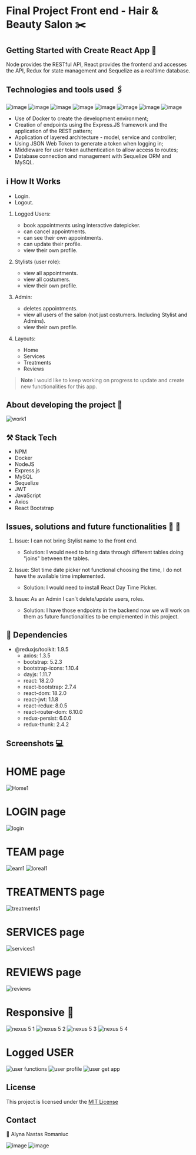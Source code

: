 # Final Project Front end  - Hair & Beauty Salon ✂️

## Getting Started with Create React App 	:dart:
Node provides the RESTful API, React provides the frontend and accesses the API, Redux for state management and Sequelize as a realtime database.


## Technologies and tools used :paperclips:


![image](https://user-images.githubusercontent.com/121962750/227805657-5aa8e20e-f57e-4165-9c7c-08d118e2e913.png)
![image](https://user-images.githubusercontent.com/121962750/227805682-fd4bfbf7-335f-43b3-9c1d-e6f315d3a412.png)
![image](https://user-images.githubusercontent.com/121962750/227805709-c8e594cc-4061-46d2-8052-f1b952d38bd3.png)
![image](https://user-images.githubusercontent.com/121962750/227805729-6d3b3ad9-a7e2-4632-a904-7e2156085290.png)
![image](https://user-images.githubusercontent.com/121962750/227805744-3888f4f2-dce6-4d6f-855d-99c5702ade59.png)
![image](https://user-images.githubusercontent.com/121962750/227806065-1d6c4b9f-7dc5-4795-bb4a-7f764959d32c.png)
![image](https://user-images.githubusercontent.com/121962750/227805755-44a51622-17ab-499d-aec4-bc36e5a58729.png)
![image](https://user-images.githubusercontent.com/121962750/227805775-d9f2a658-5021-4629-9abe-ab36935b490e.png)


- Use of Docker to create the development environment;
- Creation of endpoints using the Express.JS framework and the application of the REST pattern;
- Application of layered architecture - model, service and controller;
- Using JSON Web Token to generate a token when logging in;
- Middleware for user token authentication to allow access to routes;
- Database connection and management with Sequelize ORM and MySQL. 



## ℹ️ How It Works

- Login.
- Logout.


1. Logged Users:
     - book appointments using interactive datepicker.
     - can cancel appointments.
     - can see their own appointments.
     - can update their profile.
     - view their own profile.

2. Stylists (user role):
     - view all appointments.
     - view all costumers.
     - view their own profile.

3. Admin:
     - deletes appointments.
     - view all users of the salon (not just costumers. Including Stylist and Admins).
     - view their own profile.

4. Layouts:
     - Home
     - Services
     - Treatments
     - Reviews

> **Note**
> I would like to keep working on progress to update and create new functionalities for this app.


## About developing the project 📝

![work1](https://user-images.githubusercontent.com/121962750/236254527-859ec8da-5747-466a-a82b-030147706399.jpeg)



## ⚒️ Stack Tech

- NPM 
- Docker 
- NodeJS 
- Express.js 
- MySQL 
- Sequelize 
- JWT 
- JavaScript
- Axios
- React Bootstrap




## Issues, solutions and future functionalities 📆 :pushpin:

   1. Issue: I can not bring Stylist name to the front end.
        - Solution: I would need to bring data through different tables doing "joins" between the tables.

   2. Issue: Slot time date picker not functional choosing the time, I do not have the available time implemented.
        - Solution: I would need to install React Day Time Picker.

   3. Issue: As an Admin I can´t delete/update users, roles.
         - Solution: I have those endpoints in the backend now we will work on them as future functionalities to be emplemented in this project.



## 	:round_pushpin: Dependencies

- @reduxjs/toolkit: 1.9.5
   - axios: 1.3.5
   - bootstrap: 5.2.3
   - bootstrap-icons: 1.10.4
   - dayjs: 1.11.7
   - react: 18.2.0
   - react-bootstrap: 2.7.4
   - react-dom: 18.2.0
   - react-jwt: 1.1.8
   - react-redux: 8.0.5
   - react-router-dom: 6.10.0
   - redux-persist: 6.0.0
   - redux-thunk: 2.4.2


## Screenshots 💻

# HOME page

![Home1](https://user-images.githubusercontent.com/121962750/236256172-b1b23f01-ae62-41fd-8e05-53d2d22d82ab.png)

# LOGIN page
![login](https://user-images.githubusercontent.com/121962750/236256642-a6a01bca-ca35-4e2f-b3ef-6f5b99e9d183.png)


# TEAM page

![eam1](https://user-images.githubusercontent.com/121962750/236256450-0e6b737a-1520-410c-bbcc-eb92c91437ef.png)
![loreal1](https://user-images.githubusercontent.com/121962750/236256476-29f58238-6496-484e-b215-225053223122.png)

# TREATMENTS page

![treatments1](https://user-images.githubusercontent.com/121962750/236256794-57c7a1fb-5a48-4a6f-81c2-f94423d5b393.png)

# SERVICES page

![services1](https://user-images.githubusercontent.com/121962750/236256877-7e2b3d85-5898-4b13-b24f-6aad9ebc5022.png)

# REVIEWS page 

![reviews](https://user-images.githubusercontent.com/121962750/236256949-4cff8d93-4453-4d66-8885-e7c78055f049.png)

# Responsive :iphone:

![nexus 5 1](https://user-images.githubusercontent.com/121962750/236257223-b32fb849-345c-45b2-a91a-bb5ccdb78eb0.png)
![nexus 5 2](https://user-images.githubusercontent.com/121962750/236257242-453b28e6-1b00-4261-a007-e45369268a54.png)
![nexus 5 3](https://user-images.githubusercontent.com/121962750/236257281-050c83e3-b22d-4b23-a5e5-36d7d3f471b2.png)
![nexus 5 4](https://user-images.githubusercontent.com/121962750/236257318-4c2e1653-7509-4f33-9364-6efd9324347c.png)


# Logged USER

![user functions](https://user-images.githubusercontent.com/121962750/236257519-96c78649-1c3e-4fcf-8e08-d44b90044747.png)
![user profile](https://user-images.githubusercontent.com/121962750/236257473-ece9e06f-cd28-4717-bdf6-d153b3c1b4bf.png)
![user get app](https://user-images.githubusercontent.com/121962750/236257584-1a55988f-5d21-4ace-9e1e-20714708c119.png)




## License

This project is licensed under the [MIT License](https://github.com/marinakolova/BeautyBooking/blob/master/LICENSE)


## Contact

:envelope_with_arrow: Alyna Nastas Romaniuc

![image](https://user-images.githubusercontent.com/121962750/227806286-eaf20a49-cee0-4cff-8f6d-f04b4dfcb873.png)
![image](https://user-images.githubusercontent.com/121962750/227806305-5d5348e2-756b-432d-8f61-870eb09941e3.png)

